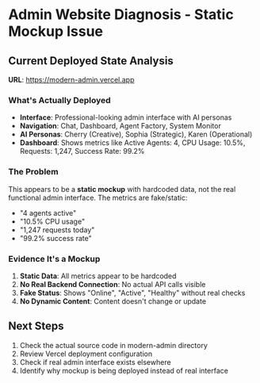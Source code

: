 # Admin Website Diagnosis - Static Mockup Issue

## Current Deployed State Analysis

**URL**: https://modern-admin.vercel.app

### What's Actually Deployed
- **Interface**: Professional-looking admin interface with AI personas
- **Navigation**: Chat, Dashboard, Agent Factory, System Monitor
- **AI Personas**: Cherry (Creative), Sophia (Strategic), Karen (Operational)
- **Dashboard**: Shows metrics like Active Agents: 4, CPU Usage: 10.5%, Requests: 1,247, Success Rate: 99.2%

### The Problem
This appears to be a **static mockup** with hardcoded data, not the real functional admin interface. The metrics are fake/static:
- "4 agents active" 
- "10.5% CPU usage"
- "1,247 requests today"
- "99.2% success rate"

### Evidence It's a Mockup
1. **Static Data**: All metrics appear to be hardcoded
2. **No Real Backend Connection**: No actual API calls visible
3. **Fake Status**: Shows "Online", "Active", "Healthy" without real checks
4. **No Dynamic Content**: Content doesn't change or update

## Next Steps
1. Check the actual source code in modern-admin directory
2. Review Vercel deployment configuration
3. Check if real admin interface exists elsewhere
4. Identify why mockup is being deployed instead of real interface


